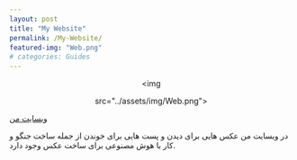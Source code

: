 ```yaml
---
layout: post
title: "My Website"
permalink: /My-Website/
featured-img: "Web.png"
# categories: Guides
---
```



<center>

<img 

src="../assets/img/Web.png">

</center>

<a href="https://mahch40.ir/">وبسایت من
</a>

<body>
در وبسایت من عکس هایی برای دیدن و پست هایی برای خوندن از جمله ساخت جنگو و کار با هوش مصنوعی برای ساخت عکس وجود دارد.
</body>